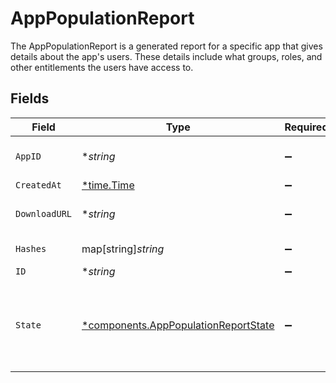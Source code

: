 # AppPopulationReport

The AppPopulationReport is a generated report for a specific app that gives details about the app's users. These details include what groups, roles, and other entitlements the users have access to.


## Fields

| Field                                                                                                                                                                            | Type                                                                                                                                                                             | Required                                                                                                                                                                         | Description                                                                                                                                                                      |
| -------------------------------------------------------------------------------------------------------------------------------------------------------------------------------- | -------------------------------------------------------------------------------------------------------------------------------------------------------------------------------- | -------------------------------------------------------------------------------------------------------------------------------------------------------------------------------- | -------------------------------------------------------------------------------------------------------------------------------------------------------------------------------- |
| `AppID`                                                                                                                                                                          | **string*                                                                                                                                                                        | :heavy_minus_sign:                                                                                                                                                               | The appId is the Id of the app which the report is generated for.                                                                                                                |
| `CreatedAt`                                                                                                                                                                      | [*time.Time](https://pkg.go.dev/time#Time)                                                                                                                                       | :heavy_minus_sign:                                                                                                                                                               | N/A                                                                                                                                                                              |
| `DownloadURL`                                                                                                                                                                    | **string*                                                                                                                                                                        | :heavy_minus_sign:                                                                                                                                                               | The downloadUrl is the url used for downloading the AppPopulationReport.                                                                                                         |
| `Hashes`                                                                                                                                                                         | map[string]*string*                                                                                                                                                              | :heavy_minus_sign:                                                                                                                                                               | The hashes field contains the file hashes of the report.                                                                                                                         |
| `ID`                                                                                                                                                                             | **string*                                                                                                                                                                        | :heavy_minus_sign:                                                                                                                                                               | The id field.                                                                                                                                                                    |
| `State`                                                                                                                                                                          | [*components.AppPopulationReportState](../../models/components/apppopulationreportstate.md)                                                                                      | :heavy_minus_sign:                                                                                                                                                               | The state field tracks the state of the AppPopulationReport. This state field can be one of REPORT_STATE_PENDING, REPORT_STATE_UNSPECIFIED, REPORT_STATE_OK, REPORT_STATE_ERROR. |